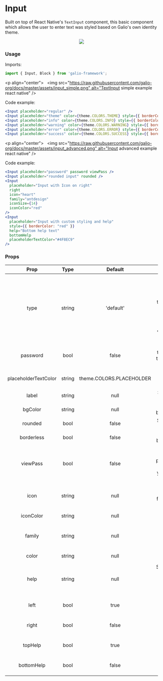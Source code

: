 # Input
Built on top of React Native's `TextInput` component, this basic component which allows the user to enter text was styled based on Galio's own identity theme.

<p align="center">
 <img src="assets/10.png" />
</p>

### Usage
Imports:
```js
import { Input, Block } from 'galio-framework';
```

<p align="center">
  <img src="https://raw.githubusercontent.com/galio-org/docs/master/assets/input_simple.png" alt="TextInput simple example react native" />
</p>

Code example:
```jsx
<Input placeholder="regular" />
<Input placeholder="theme" color={theme.COLORS.THEME} style={{ borderColor: theme.COLORS.THEME }} placeholderTextColor={theme.COLORS.THEME} />
<Input placeholder="info" color={theme.COLORS.INFO} style={{ borderColor: theme.COLORS.INFO }} placeholderTextColor={theme.COLORS.INFO}/>
<Input placeholder="warning" color={theme.COLORS.WARNING} style={{ borderColor: theme.COLORS.WARNING }} placeholderTextColor={theme.COLORS.WARNING}/>
<Input placeholder="error" color={theme.COLORS.ERROR} style={{ borderColor: theme.COLORS.ERROR }} placeholderTextColor={theme.COLORS.ERROR}/>
<Input placeholder="success" color={theme.COLORS.SUCCESS} style={{ borderColor: theme.COLORS.SUCCESS }} placeholderTextColor={theme.COLORS.SUCCESS}/>
```
<p align="center">
  <img src="https://raw.githubusercontent.com/galio-org/docs/master/assets/input_advanced.png" alt="Input advanced example react native" />
</p>

Code example:
```jsx
<Input placeholder="password" password viewPass />
<Input placeholder="rounded input" rounded />
<Input
  placeholder="Input with Icon on right"
  right
  icon="heart"
  family="antdesign"
  iconSize={14}
  iconColor="red"
/>
<Input
  placeholder="Input with custom styling and help"
  style={{ borderColor: "red" }}
  help="Bottom help text"
  bottomHelp
  placeholderTextColor="#4F8EC9"
/>
```

### Props

|         Prop         |  Type  |          Default         |                                                                            Description                                                                            |
|:--------------------:|:------:|:------------------------:|:-----------------------------------------------------------------------------------------------------------------------------------------------------------------:|
| type                 | string | 'default'                | this is basically the TextInput's keyboardType prop and it has the next options: 'default', 'number-pad', 'decimal-pad', 'numeric', 'email-address', 'phone-pad'. |
| password             |  bool  | false                    | Tells the input that this is going to be a password input                                                                                                         |
| placeholderTextColor | string | theme.COLORS.PLACEHOLDER | Sets the placeholder's text color                                                                                                                                 |
| label                | string | null                     | Sets the label of the input                                                                                                                                       |
| bgColor              | string | null                     | Sets the Input's backgroundColor                                                                                                                                  |
| rounded              | bool   | false                    | Sets the corners to be rounded                                                                                                                                    |
| borderless           | bool   | false                    | Sets the Input's borderWidth to 0                                                                                                                                 |
| viewPass             | bool   | false                    | Adds the functionality of pressing a button in order to see your password's letters                                                                               |
| icon                 | string | null                     | Choose your Icon's name from Expo's icon list                                                                                                                     |
| iconColor            | string | null                     | Changes the Icon's color                                                                                                                                          |
| family               | string | null                     | Choose your Icon's family from the same list                                                                                                                      |
| color                | string | null                     | Sets the Input's text color.                                                                                                                                      |
| help                 | string | null                     | Sets a helper line for more information regarding your input.                                                                                                     |
| left                 | bool   | true                     | Sets the Icon to the left of the Input.                                                                                                                           |
| right                | bool   | false                    | Sets the Icon to the right of the Input.                                                                                                                          |
| topHelp              | bool   | true                     | Sets the helper line above the input.                                                                                                                             |
| bottomHelp           | bool   | false                    | Sets the helper line below the input.                                                                                                                             |

